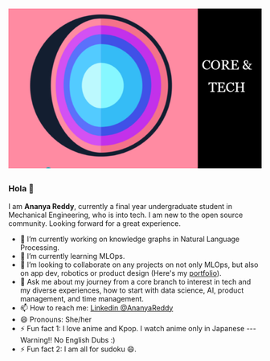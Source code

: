 # ![](/images/core.jpg)
### Hola 👋
I am **Ananya Reddy**, currently a final year undergraduate student in Mechanical Engineering, who is into tech. I am new to the open source community. Looking forward for a great experience.
- 🔭 I’m currently working on knowledge graphs in Natural Language Processing.
- 🌱 I’m currently learning MLOps. 
- 👯 I’m looking to collaborate on any projects on not only MLOps, but also on app dev, robotics or product design (Here's my [portfolio](https://reddyananya9.github.io/)). 
- 💬 Ask me about my journey from a core branch to interest in tech and my diverse experiences, how to start with data science, AI, product management, and time management. 
- 📫 How to reach me: [Linkedin @AnanyaReddy](https://www.linkedin.com/in/ananyareddy9/)
- 😄 Pronouns: She/her
- ⚡ Fun fact 1: I love anime and Kpop. I watch anime only in Japanese --- Warning!! No English Dubs :)
- ⚡ Fun fact 2: I am all for sudoku 😄.



<!--**ReddyAnanya9/ReddyAnanya9** is a ✨ _special_ ✨ repository because its `README.md` (this file) appears on your GitHub profile.

Here are some ideas to get you started:--!>

